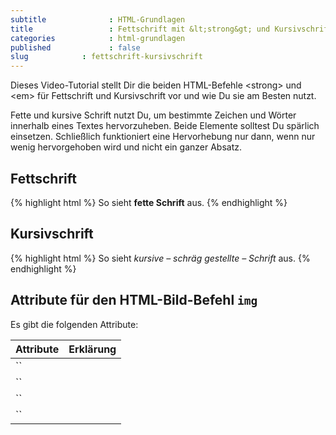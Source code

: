 ```yaml
---
subtitle              : HTML-Grundlagen
title                 : Fettschrift mit &lt;strong&gt; und Kursivschrift mit &lt;em&gt;
categories            : html-grundlagen
published             : false
slug            : fettschrift-kursivschrift
---
```

Dieses Video-Tutorial stellt Dir die beiden HTML-Befehle &lt;strong&gt; und &lt;em&gt; für Fettschrift und Kursivschrift vor und wie Du sie am Besten nutzt.
<!-- readmore -->

Fette und kursive Schrift nutzt Du, um bestimmte Zeichen und Wörter innerhalb eines Textes hervorzuheben. Beide Elemente solltest Du spärlich einsetzen. Schließlich funktioniert eine Hervorhebung nur dann, wenn nur wenig hervorgehoben wird und nicht ein ganzer Absatz.


## Fettschrift

{% highlight html %}
So sieht <strong>fette Schrift</strong> aus.
{% endhighlight %}


## Kursivschrift

{% highlight html %}
So sieht <em>kursive – schräg gestellte – Schrift</em> aus.
{% endhighlight %}


## Attribute für den HTML-Bild-Befehl `img`

Es gibt die folgenden Attribute:

|  Attribute   |  Erklärung |
|:-------------|:-----------|
| ``           |      |
| ``           |      |
| ``           |      |
| ``           |      |
